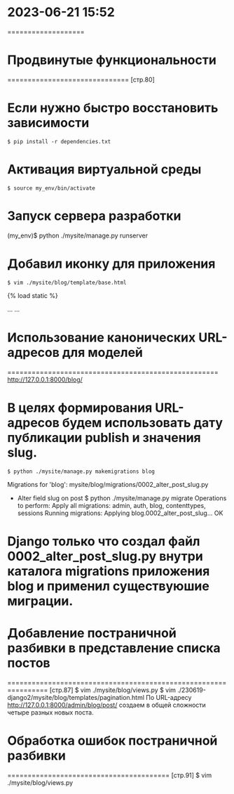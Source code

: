 # 2023-06-21  15:52
===================

# Продвинутые функциональности
==============================
[стр.80]
# Если нужно быстро восстановить зависимости
    $ pip install -r dependencies.txt
# Активация виртуальной среды
    $ source my_env/bin/activate
# Запуск сервера разработки
(my_env)$ python ./mysite/manage.py runserver

# Добавил иконку для приложения
    $ vim ./mysite/blog/template/base.html
{% load static %} 
<!DOCTYPE html>
<html>
    <head>
    ...
    <link rel="icon"href="{% static 'favicon.ico' %}">
    </head>
    <body>
    ...
    </body>
</html>


# Использование канонических URL-адресов для моделей
====================================================
http://127.0.0.1:8000/blog/

# В целях формирования URL-адресов будем использовать дату публикации publish и значения slug.

    $ python ./mysite/manage.py makemigrations blog
Migrations for 'blog':
mysite/blog/migrations/0002_alter_post_slug.py
  - Alter field slug on post
    $ python ./mysite/manage.py migrate
Operations to perform:
  Apply all migrations: admin, auth, blog, contenttypes, sessions
Running migrations:
  Applying blog.0002_alter_post_slug... OK
# Django только что создал файл 0002_alter_post_slug.py внутри каталога migrations приложения blog и применил существуюшие миграции.


# Добавление постраничной разбивки в представление списка постов
================================================================
[стр.87]
    $ vim ./mysite/blog/views.py
    $ vim ./230619-django2/mysite/blog/templates/pagination.html
По URL-адресу http://127.0.0.1:8000/admin/blog/post/ создаем в общей
сложности четыре разных новых поста.

# Обработка ошибок постраничной разбивки
========================================
[стр.91]
    $ vim ./mysite/blog/views.py